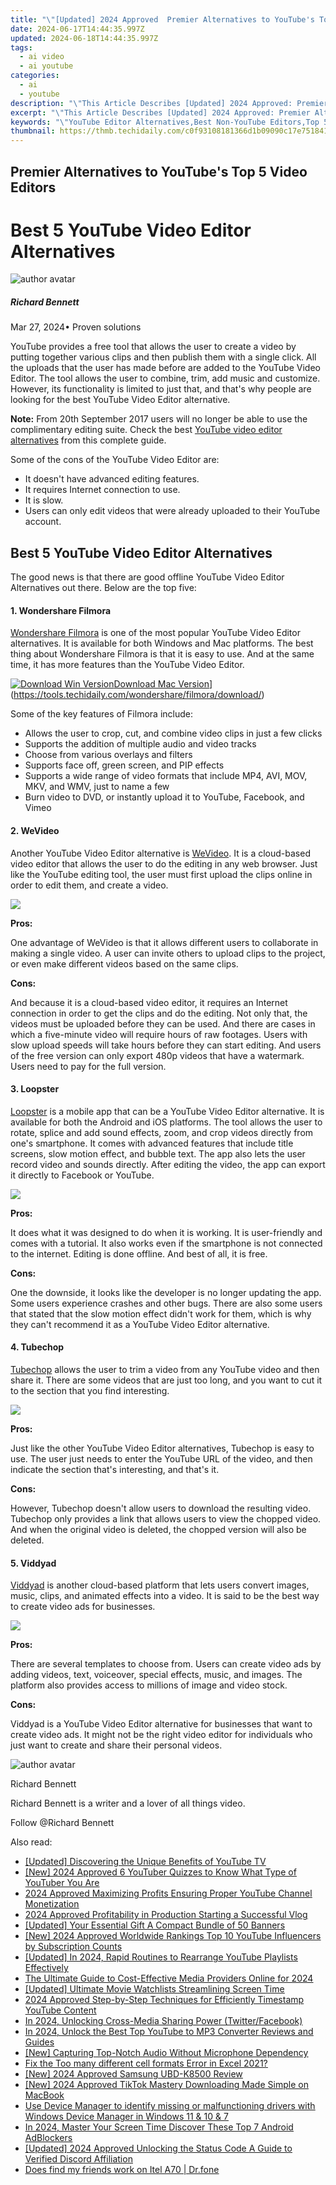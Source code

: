 ```yaml
---
title: "\"[Updated] 2024 Approved  Premier Alternatives to YouTube's Top 5 Video Editors\""
date: 2024-06-17T14:44:35.997Z
updated: 2024-06-18T14:44:35.997Z
tags:
  - ai video
  - ai youtube
categories:
  - ai
  - youtube
description: "\"This Article Describes [Updated] 2024 Approved: Premier Alternatives to YouTube's Top 5 Video Editors\""
excerpt: "\"This Article Describes [Updated] 2024 Approved: Premier Alternatives to YouTube's Top 5 Video Editors\""
keywords: "\"YouTube Editor Alternatives,Best Non-YouTube Editors,Top 5 Substitute Editors,Premiere Video Editing Options,Creative Editors Beyond YT,Competing Editor Tools List,Next Gen Video Editors\""
thumbnail: https://thmb.techidaily.com/c0f93108181366d1b09090c17e7518417597848beec02f800a980d5086b0f997.jpg
---
```


## Premier Alternatives to YouTube's Top 5 Video Editors

# Best 5 YouTube Video Editor Alternatives

![author avatar](https://images.wondershare.com/filmora/article-images/richard-bennett.jpg)

##### Richard Bennett

 Mar 27, 2024• Proven solutions

YouTube provides a free tool that allows the user to create a video by putting together various clips and then publish them with a single click. All the uploads that the user has made before are added to the YouTube Video Editor. The tool allows the user to combine, trim, add music and customize. However, its functionality is limited to just that, and that's why people are looking for the best YouTube Video Editor alternative.

**Note:** From 20th September 2017 users will no longer be able to use the complimentary editing suite. Check the best [YouTube video editor alternatives](https://tools.techidaily.com/wondershare/filmora/download/) from this complete guide.

Some of the cons of the YouTube Video Editor are:

* It doesn't have advanced editing features.
* It requires Internet connection to use.
* It is slow.
* Users can only edit videos that were already uploaded to their YouTube account.

## Best 5 YouTube Video Editor Alternatives

The good news is that there are good offline YouTube Video Editor Alternatives out there. Below are the top five:

#### 1\.  Wondershare Filmora

[Wondershare Filmora](https://tools.techidaily.com/wondershare/filmora/download/) is one of the most popular YouTube Video Editor alternatives. It is available for both Windows and Mac platforms. The best thing about Wondershare Filmora is that it is easy to use. And at the same time, it has more features than the YouTube Video Editor.

[![Download Win Version](https://images.wondershare.com/filmora/guide/download-btn-win.jpg)](https://tools.techidaily.com/wondershare/filmora/download/)[Download Mac Version](https://images.wondershare.com/filmora/guide/download-btn-mac.jpg)](https://tools.techidaily.com/wondershare/filmora/download/)

Some of the key features of Filmora include:

* Allows the user to crop, cut, and combine video clips in just a few clicks
* Supports the addition of multiple audio and video tracks
* Choose from various overlays and filters
* Supports face off, green screen, and PIP effects
* Supports a wide range of video formats that include MP4, AVI, MOV, MKV, and WMV, just to name a few
* Burn video to DVD, or instantly upload it to YouTube, Facebook, and Vimeo

#### 2\.  WeVideo

Another YouTube Video Editor alternative is [WeVideo](https://www.wevideo.com/). It is a cloud-based video editor that allows the user to do the editing in any web browser. Just like the YouTube editing tool, the user must first upload the clips online in order to edit them, and create a video.

![](https://images.wondershare.com/filmora/article-images/bdayvideo-wevideo.jpg)

 **Pros:**

One advantage of WeVideo is that it allows different users to collaborate in making a single video. A user can invite others to upload clips to the project, or even make different videos based on the same clips.

 **Cons:**

And because it is a cloud-based video editor, it requires an Internet connection in order to get the clips and do the editing. Not only that, the videos must be uploaded before they can be used. And there are cases in which a five-minute video will require hours of raw footages. Users with slow upload speeds will take hours before they can start editing. And users of the free version can only export 480p videos that have a watermark. Users need to pay for the full version.

#### 3\. Loopster

[Loopster](http://www.loopster.com/) is a mobile app that can be a YouTube Video Editor alternative. It is available for both the Android and iOS platforms. The tool allows the user to rotate, splice and add sound effects, zoom, and crop videos directly from one's smartphone. It comes with advanced features that include title screens, slow motion effect, and bubble text. The app also lets the user record video and sounds directly. After editing the video, the app can export it directly to Facebook or YouTube.

![](https://images.wondershare.com/filmora/article-images/loopster.jpg)

 **Pros:**

It does what it was designed to do when it is working. It is user-friendly and comes with a tutorial. It also works even if the smartphone is not connected to the internet. Editing is done offline. And best of all, it is free.

 **Cons:**

One the downside, it looks like the developer is no longer updating the app. Some users experience crashes and other bugs. There are also some users that stated that the slow motion effect didn't work for them, which is why they can't recommend it as a YouTube Video Editor alternative.

#### 4\. Tubechop

[Tubechop](https://www.tubechop.com/) allows the user to trim a video from any YouTube video and then share it. There are some videos that are just too long, and you want to cut it to the section that you find interesting.

![](https://images.wondershare.com/filmora/article-images/tubechop.jpg)

 **Pros:**

Just like the other YouTube Video Editor alternatives, Tubechop is easy to use. The user just needs to enter the YouTube URL of the video, and then indicate the section that's interesting, and that's it.

 **Cons:**

However, Tubechop doesn't allow users to download the resulting video. Tubechop only provides a link that allows users to view the chopped video. And when the original video is deleted, the chopped version will also be deleted.

#### 5\. Viddyad

[Viddyad](https://viddyad.com/) is another cloud-based platform that lets users convert images, music, clips, and animated effects into a video. It is said to be the best way to create video ads for businesses.

![](https://images.wondershare.com/filmora/article-images/viddyad.jpg)

 **Pros:**

There are several templates to choose from. Users can create video ads by adding videos, text, voiceover, special effects, music, and images. The platform also provides access to millions of image and video stock.

 **Cons:**

Viddyad is a YouTube Video Editor alternative for businesses that want to create video ads. It might not be the right video editor for individuals who just want to create and share their personal videos.

![author avatar](https://images.wondershare.com/filmora/article-images/richard-bennett.jpg)

Richard Bennett

Richard Bennett is a writer and a lover of all things video.

Follow @Richard Bennett


<ins class="adsbygoogle"
     style="display:block"
     data-ad-format="autorelaxed"
     data-ad-client="ca-pub-7571918770474297"
     data-ad-slot="1223367746"></ins>



<ins class="adsbygoogle"
     style="display:block"
     data-ad-client="ca-pub-7571918770474297"
     data-ad-slot="8358498916"
     data-ad-format="auto"
     data-full-width-responsive="true"></ins>

<span class="atpl-alsoreadstyle">Also read:</span>
<div><ul>
<li><a href="https://youtube-web.techidaily.com/ed-discovering-the-unique-benefits-of-youtube-tv/"><u>[Updated] Discovering the Unique Benefits of YouTube TV</u></a></li>
<li><a href="https://youtube-web.techidaily.com/024-approved-6-youtuber-quizzes-to-know-what-type-of-youtuber-you-are/"><u>[New] 2024 Approved  6 YouTuber Quizzes to Know What Type of YouTuber You Are</u></a></li>
<li><a href="https://youtube-web.techidaily.com/approved-maximizing-profits-ensuring-proper-youtube-channel-monetization/"><u>2024 Approved  Maximizing Profits  Ensuring Proper YouTube Channel Monetization</u></a></li>
<li><a href="https://youtube-web.techidaily.com/approved-profitability-in-production-starting-a-successful-vlog/"><u>2024 Approved  Profitability in Production  Starting a Successful Vlog</u></a></li>
<li><a href="https://youtube-web.techidaily.com/34546629-updated-your-essential-gift-a-compact-bundle-of-50-banners/"><u>[Updated] Your Essential Gift  A Compact Bundle of 50 Banners</u></a></li>
<li><a href="https://youtube-web.techidaily.com/024-approved-worldwide-rankings-top-10-youtube-influencers-by-subscription-counts/"><u>[New] 2024 Approved  Worldwide Rankings  Top 10 YouTube Influencers by Subscription Counts</u></a></li>
<li><a href="https://youtube-web.techidaily.com/ed-in-2024-rapid-routines-to-rearrange-youtube-playlists-effectively/"><u>[Updated] In 2024, Rapid Routines to Rearrange YouTube Playlists Effectively</u></a></li>
<li><a href="https://youtube-web.techidaily.com/ltimate-guide-to-cost-effective-media-providers-online-for-2024/"><u>The Ultimate Guide to Cost-Effective Media Providers Online for 2024</u></a></li>
<li><a href="https://youtube-web.techidaily.com/ed-ultimate-movie-watchlists-streamlining-screen-time/"><u>[Updated] Ultimate Movie Watchlists  Streamlining Screen Time</u></a></li>
<li><a href="https://youtube-web.techidaily.com/approved-step-by-step-techniques-for-efficiently-timestamp-youtube-content/"><u>2024 Approved  Step-by-Step Techniques for Efficiently Timestamp YouTube Content</u></a></li>
<li><a href="https://facebook-clips.techidaily.com/in-2024-unlocking-cross-media-sharing-power-twitterfacebook/"><u>In 2024, Unlocking Cross-Media Sharing Power (Twitter/Facebook)</u></a></li>
<li><a href="https://video-content-creator.techidaily.com/in-2024-unlock-the-best-top-youtube-to-mp3-converter-reviews-and-guides/"><u>In 2024, Unlock the Best Top YouTube to MP3 Converter Reviews and Guides</u></a></li>
<li><a href="https://youtube-video-recordings.techidaily.com/new-capturing-top-notch-audio-without-microphone-dependency/"><u>[New] Capturing Top-Notch Audio Without Microphone Dependency</u></a></li>
<li><a href="https://phone-solutions.techidaily.com/fix-the-too-many-different-cell-formats-error-in-excel-2021-by-stellar-guide/"><u>Fix the Too many different cell formats Error in Excel 2021?</u></a></li>
<li><a href="https://vp-tips.techidaily.com/new-2024-approved-samsung-ubd-k8500-review/"><u>[New] 2024 Approved  Samsung UBD-K8500 Review</u></a></li>
<li><a href="https://tiktok-videos.techidaily.com/new-2024-approved-tiktok-mastery-downloading-made-simple-on-macbook/"><u>[New] 2024 Approved  TikTok Mastery  Downloading Made Simple on MacBook</u></a></li>
<li><a href="https://techidaily.com/use-device-manager-to-identify-missing-or-malfunctioning-drivers-with-windows-device-manager-in-windows-11-and-10-and-7-by-drivereasy-guide/"><u>Use Device Manager to identify missing or malfunctioning drivers with Windows Device Manager in Windows 11 & 10 & 7</u></a></li>
<li><a href="https://youtube-stream.techidaily.com/in-2024-master-your-screen-time-discover-these-top-7-android-adblockers/"><u>In 2024, Master Your Screen Time  Discover These Top 7 Android AdBlockers</u></a></li>
<li><a href="https://discord-videos.techidaily.com/updated-2024-approved-unlocking-the-status-code-a-guide-to-verified-discord-affiliation/"><u>[Updated] 2024 Approved  Unlocking the Status Code  A Guide to Verified Discord Affiliation</u></a></li>
<li><a href="https://review-topics.techidaily.com/does-find-my-friends-work-on-itel-a70-drfone-by-drfone-virtual-android/"><u>Does find my friends work on Itel A70 | Dr.fone</u></a></li>
</ul></div>
